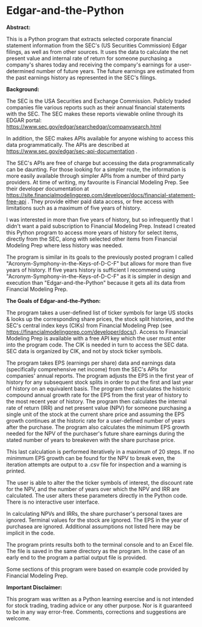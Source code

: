 # Edgar-and-the-Python

**Abstract:**

This is a Python program that extracts selected corporate financial statement information from the SEC's (US Securities Commission) Edgar filings, as well as from other sources. It uses the data to calculate the net present value and internal rate of return for someone purchasing a company's shares today and receiving the company's earnings for a user-determined number of future years. The future earnings are estimated from the past earnings history as represented in the SEC's filings.

**Background:**

The SEC is the USA Securities and Exchange Commission. Publicly traded companies file various reports such as their annual financial statements with the SEC. The SEC makes these reports viewable online through its EDGAR portal: https://www.sec.gov/edgar/searchedgar/companysearch.html

In addition, the SEC makes APIs available for anyone wishing to access this data programmatically. The APIs are described at https://www.sec.gov/edgar/sec-api-documentation .

The SEC's APIs are free of charge but accessing the data programmatically can be daunting. For those looking for a simpler route, the information is more easily available through simpler APIs from a number of third party providers. At time of writing, my favourite is Financial Modeling Prep. See their developer documentation at https://site.financialmodelingprep.com/developer/docs/financial-statement-free-api . They provide either paid data access, or free access with limitations such as a maximum of five years of history.

I was interested in more than five years of history, but so infrequently that I didn't want a paid subscription to Financial Modeling Prep. Instead I created this Python program to access more years of history for select items, directly from the SEC, along with selected other items from Financial Modeling Prep where less history was needed.

The program is similar in its goals to the previously posted program I called "Acronym-Symphony-in-the-Keys-of-D-C-F" but allows for more than five years of history. If five years history is sufficient I recommend using "Acronym-Symphony-in-the-Keys-of-D-C-F" as it is simpler in design and execution than "Edgar-and-the-Python" because it gets all its data from Financial Modeling Prep. 

**The Goals of Edgar-and-the-Python:**

The program takes a user-defined list of ticker symbols for large US stocks & looks up the corresponding share prices, the stock split histories, and the SEC's  central index keys (CIKs) from Financial Modeling Prep (see https://financialmodelingprep.com/developer/docs/). Access to Financial Modeling Prep is available with a free API key which the user must enter into the program code. The CIK is needed in turn to access the SEC data. SEC data is organized by CIK, and not by stock ticker symbols.

The program takes EPS (earnings per share) data and earnings data (specifically comprehensive net income) from the SEC's APIs for companies' annual reports. The program adjusts the EPS in the first year of history for any subsequent stock splits in order to put the first and last year of history on an equivalent basis. The program then calculates the historic compound annual growth rate for the EPS from the first year of history to the most recent year of history. The program then calculates the internal rate of return (IRR) and net present value (NPV) for someone purchasing a single unit of the stock at the current share price and assuming the EPS growth continues at the historic rate for a user-defined number of years after the purchase. The program also calculates the minimum EPS growth needed for the NPV of the purchaser's future share earnings during the stated number of years to breakeven with the share purchase price.

This last calculation is performed iteratively in a maximum of 20 steps. If no minimmum EPS growth can be found for the NPV to break even, the iteration attempts are output to a .csv file for inspection and a warning is printed.

The user is able to alter the the ticker symbols of interest, the discount rate for the NPV, and the number of years over which the NPV and IRR are calculated. The user alters these parameters directly in the Python code. There is no interactive user interface.

In calculating NPVs and IRRs, the share purchaser's personal taxes are ignored. Terminal values for the stock are ignored. The EPS in the year of purchasea are ignored. Additional assumptions not listed here may be implicit in the code.

The program prints results both to the terminal console and to an Excel file. The file is saved in the same directory as the program. In the case of an early end to the program a partial output file is provided.

Some sections of this program were based on example code provided by Financial Modeling Prep.

**Important Disclaimer:**

This program was written as a Python learning exercise and is not intended for stock trading, trading advice or any other purpose. Nor is it guaranteed to be in any way error-free. Comments, corrections and suggestions are welcome.

